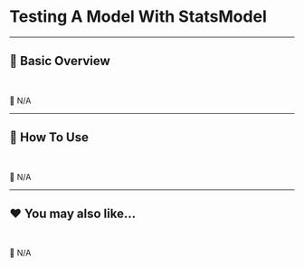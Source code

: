 # Testing A Model With StatsModel


***
## 📘 Basic Overview


<br>

🚫 N/A

***
## 🚀 How To Use

<br>

🚫 N/A


***
## ❤️ You may also like...

<br>

🚫 N/A

